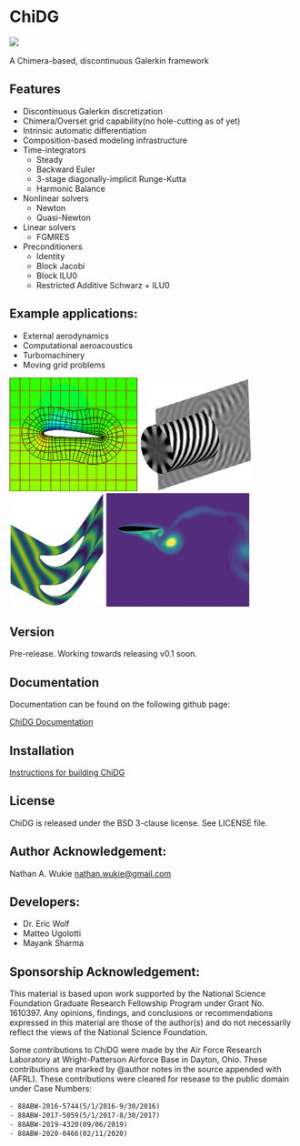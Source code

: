 
# ChiDG

[![][license img]][license]

A Chimera-based, discontinuous Galerkin framework


## Features
 - Discontinuous Galerkin discretization
 - Chimera/Overset grid capability(no hole-cutting as of yet)
 - Intrinsic automatic differentiation
 - Composition-based modeling infrastructure
 - Time-integrators
    - Steady
    - Backward Euler
    - 3-stage diagonally-implicit Runge-Kutta
    - Harmonic Balance
 - Nonlinear solvers
    - Newton
    - Quasi-Newton
 - Linear solvers
    - FGMRES
 - Preconditioners
    - Identity
    - Block Jacobi
    - Block ILU0
    - Restricted Additive Schwarz + ILU0


## Example applications:
 - External aerodynamics 
 - Computational aeroacoustics
 - Turbomachinery
 - Moving grid problems

<img src="doc/figures/naca2412_M0p2_A4p0_cp_P3_thickzoom.png" height="200"> <img src="doc/figures/mode91_3dview_cropped.png" height="200"> <img src="doc/figures/turbine_HB_P3.png" height="200"> <img src="doc/figures/naca_ale.png" height="200">






## Version
Pre-release. Working towards releasing v0.1 soon.

## Documentation

Documentation can be found on the following github page:

[ChiDG Documentation](https://nwukie.github.io/ChiDG/ )


## Installation

[Instructions for building ChiDG](http://nwukie.github.io/ChiDG/getting_started/getting_started.html#build-from-source )


## License
ChiDG is released under the BSD 3-clause license. See LICENSE file.


## Author Acknowledgement:
Nathan A. Wukie   <nathan.wukie@gmail.com>


## Developers:
 - Dr. Eric Wolf
 - Matteo Ugolotti
 - Mayank Sharma


## Sponsorship Acknowledgement:
This material is based upon work supported by the National Science Foundation Graduate 
Research Fellowship Program under Grant No. 1610397. Any opinions, findings, and 
conclusions or recommendations expressed in this material are those of the author(s) 
and do not necessarily reflect the views of the National Science Foundation.


Some contributions to ChiDG were made by the Air Force Research Laboratory at 
Wright-Patterson Airforce Base in Dayton, Ohio. These contributions are marked 
by @author notes in the source appended with (AFRL). These contributions were 
cleared for resease to the public domain under Case Numbers: 

    - 88ABW-2016-5744(5/1/2016-9/30/2016)
    - 88ABW-2017-5059(5/1/2017-8/30/2017)
    - 88ABW-2019-4320(09/06/2019)
    - 88ABW-2020-0466(02/11/2020)

[license]:LICENSE
[license img]:https://img.shields.io/badge/license-BSD%203--clause-blue.svg























































